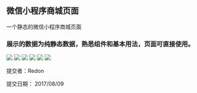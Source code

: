 ## 微信小程序商城页面
一个静态的微信小程序商城页面

### 展示的数据为纯静态数据，熟悉组件和基本用法，页面可直接使用。

![](./preview/t1.jpg)
![](./preview/t2.jpg)
![](./preview/t4.jpg)
![](./preview/t3.jpg)
![](./preview/t5.jpg)
![](./preview/t6.jpg)

提交者：Redon

提交日期： 2017/08/09